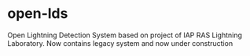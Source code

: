 # open-lds
Open Lightning Detection System based on project of IAP RAS Lightning Laboratory. Now contains legacy system and now under construction
